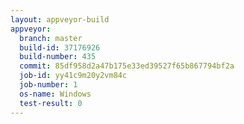 ```yaml
---
layout: appveyor-build
appveyor:
  branch: master
  build-id: 37176926
  build-number: 435
  commit: 85df958d2a47b175e33ed39527f65b867794bf2a
  job-id: yy41c9m20y2vm84c
  job-number: 1
  os-name: Windows
  test-result: 0
---
```

